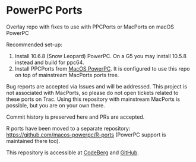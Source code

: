 # PowerPC Ports
Overlay repo with fixes to use with PPCPorts or MacPorts on macOS PowerPC

Recommended set-up:

1. Install 10.6.8 (Snow Leopard) PowerPC. On a G5 you may install 10.5.8 instead and build for ppc64.
2. Install PPCPorts from [MacOS PowerPC](https://macos-powerpc.org). It is configured to use this repo on top of mainstream MacPorts ports tree.

Bug reports are accepted via Issues and will be addressed. This project is not associated with MacPorts, so please do not open tickets related to these ports on Trac.
Using this repository with mainstream MacPorts is possible, but you are on your own there.

Commit history is preserved here and PRs are accepted.

R ports have been moved to a separate repository: https://github.com/macos-powerpc/R-ports (PowerPC support is maintained there too).

This repository is accessible at [CodeBerg](https://codeberg.org/macos-powerpc/powerpc-ports) and [GitHub](https://github.com/macos-powerpc/powerpc-ports).
